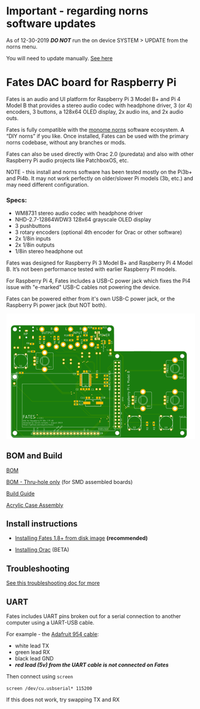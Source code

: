 # Important - regarding norns software updates
As of 12-30-2019 ***DO NOT*** run the on device SYSTEM > UPDATE from the norns menu. 

You will need to update manually. [See here](https://github.com/okyeron/fates/releases/tag/v2.2.6)

# Fates DAC board for Raspberry Pi

Fates is an audio and UI platform for Raspberry Pi 3 Model B+ and Pi 4 Model B that provides a stereo audio codec with headphone driver, 3 (or 4) encoders, 3 buttons, a 128x64 OLED display, 2x audio ins, and 2x audio outs. 

Fates is fully compatible with the [monome norns](<https://github.com/monome/norns>) software ecosystem. A “DIY norns” if you like. Once installed, Fates can be used with the primary norns codebase, without any branches or mods.

Fates can also be used directly with Orac 2.0 (puredata) and also with other Raspberry Pi audio projects like PatchboxOS, etc.

NOTE - this install and norns software has been tested mostly on the Pi3b+ and Pi4b. It may not work perfectly on older/slower Pi models (3b, etc.) and may need different configuration. 

### Specs:

- WM8731 stereo audio codec with headphone driver
- NHD-2.7-12864WDW3 128x64 grayscale OLED display
- 3 pushbuttons
- 3 rotary encoders (optional 4th encoder for Orac or other software)
- 2x 1/8in inputs
- 2x 1/8in outputs
- 1/8in stereo headphone out

Fates was designed for Raspberry Pi 3 Model B+ and Raspberry Pi 4 Model B. It’s not been performance tested with earlier Raspberry PI models.

For Raspberry Pi 4, Fates includes a USB-C power jack which fixes the Pi4 issue with "e-marked" USB-C cables not powering the device.

Fates can be powered either from it's own USB-C power jack, or the Raspberry Pi power jack (but NOT both).

![<fates pcb top>](<hardware/fates1.8.1_top.png>)

## BOM and Build 

[BOM](hardware/BOM.md)  

[BOM - Thru-hole only](hardware/BOM-thruhole.md)  (for SMD assembled boards)

[Build Guide](hardware/Build.md)

[Acrylic Case Assembly](hardware/AcrylicCase.md)



## Install instructions

- [Installing Fates 1.8+ from disk image](https://github.com/okyeron/fates/blob/master/install/norns/Norns_disk_image_install.md) **(recommended)**  


- [Installing Orac](https://github.com/okyeron/fates/blob/master/install/orac/README.md) (BETA)

## Troubleshooting

[See this troubleshooting doc for more](troubleshooting.md) 


## UART

Fates includes UART pins broken out for a serial connection to another computer using a UART-USB cable.

For example - the [Adafruit 954 cable](https://www.adafruit.com/product/954):
- white lead TX
- green lead RX
- black lead GND
- ***red lead (5v) from the UART cable is not connected on Fates***

Then connect using `screen`

  `screen /dev/cu.usbserial* 115200`

If this does not work, try swapping TX and RX
